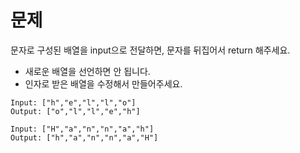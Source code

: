 # 문제
문자로 구성된 배열을 input으로 전달하면, 문자를 뒤집어서 return 해주세요.

* 새로운 배열을 선언하면 안 됩니다.
* 인자로 받은 배열을 수정해서 만들어주세요.

```
Input: ["h","e","l","l","o"]
Output: ["o","l","l","e","h"]

Input: ["H","a","n","n","a","h"]
Output: ["h","a","n","n","a","H"]
```